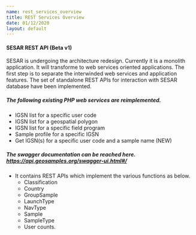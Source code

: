 ```yaml
---
name: rest_services_overview
title: REST Services Overview
date: 01/12/2020
layout: default
---
```


#### SESAR REST API (Beta v1)
SESAR is undergoing the architecture redesign. Currently it is a monolith application. It will transforme to web services oriented applications. 
The first step is to separate the interwinded web services and application features. The set of standalone REST APIs for interaction with SESAR database have been implemented. 

##### The following existing PHP web services are reimplemented.

* IGSN list for a specific user code
* IGSN list for a geospatial polygon
* IGSN list for a specific field program
* Sample profile for a specific IGSN
* Get IGSN(s) for a specific user code and a sample name (NEW)

##### The swagger documentation can be reached here. https://api.geosamples.org/swagger-ui.html#/ 

* It contains REST APIs which implement the various functions as below.
  * Classification
  * Country
  * GroupSample
  * LaunchType
  * NavType
  * Sample
  * SampleType
  * User counts.
